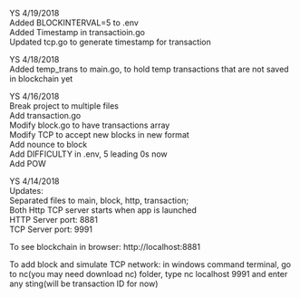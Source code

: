 YS 4/19/2018<BR>
Added BLOCKINTERVAL=5 to .env<BR>
Added Timestamp in transactioin.go<BR>
Updated tcp.go to generate timestamp for transaction

YS 4/18/2018<BR>
Added temp_trans to main.go, to hold temp transactions that are not saved in blockchain yet<BR>

YS 4/16/2018<BR>
Break project to multiple files<BR>
Add transaction.go<BR>
Modify block.go to have transactions array<BR>
Modify TCP to accept new blocks in new format<BR>
Add nounce to block<BR>
Add DIFFICULTY in .env, 5 leading 0s now<BR>
Add POW<BR>

YS 4/14/2018<BR>
Updates:<BR> 
Separated files to main, block, http, transaction;<BR>
Both Http TCP server starts when app is launched<BR>
HTTP Server port: 8881<BR>
TCP Server port: 9991<BR>



To see blockchain in browser:
http://localhost:8881

To add block and simulate TCP network:
in windows command terminal, go to nc(you may need download nc) folder, type
nc localhost 9991
and enter any sting(will be transaction ID for now)
